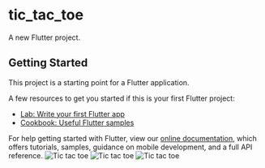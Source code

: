 # tic_tac_toe

A new Flutter project.

## Getting Started

This project is a starting point for a Flutter application.

A few resources to get you started if this is your first Flutter project:

- [Lab: Write your first Flutter app](https://flutter.dev/docs/get-started/codelab)
- [Cookbook: Useful Flutter samples](https://flutter.dev/docs/cookbook)

For help getting started with Flutter, view our
[online documentation](https://flutter.dev/docs), which offers tutorials,
samples, guidance on mobile development, and a full API reference.
![Tic tac toe](https://i.ibb.co/jHdTSmB/Tic-tok-toe-1.jpg)
![Tic tac toe](https://i.ibb.co/vVD7M3R/Tic-tok-toe-2.jpg)
![Tic tac toe](https://i.ibb.co/Nxbkwr1/Tic-tok-toe-3.jpg)
